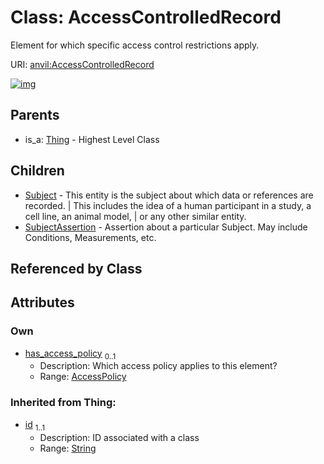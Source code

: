 
# Class: AccessControlledRecord

Element for which specific access control restrictions apply.

URI: [anvil:AccessControlledRecord](https://anvilproject.org/acr-harmonized-data-model/AccessControlledRecord)


[![img](https://yuml.me/diagram/nofunky;dir:TB/class/[Thing],[SubjectAssertion],[Subject],[AccessPolicy],[AccessPolicy]<has_access_policy%200..1-%20[AccessControlledRecord&#124;id(i):string],[AccessControlledRecord]^-[SubjectAssertion],[AccessControlledRecord]^-[Subject],[Thing]^-[AccessControlledRecord])](https://yuml.me/diagram/nofunky;dir:TB/class/[Thing],[SubjectAssertion],[Subject],[AccessPolicy],[AccessPolicy]<has_access_policy%200..1-%20[AccessControlledRecord&#124;id(i):string],[AccessControlledRecord]^-[SubjectAssertion],[AccessControlledRecord]^-[Subject],[Thing]^-[AccessControlledRecord])

## Parents

 *  is_a: [Thing](Thing.md) - Highest Level Class

## Children

 * [Subject](Subject.md) - This entity is the subject about which data or references are recorded. | This includes the idea of a human participant in a study, a cell line, an animal model, | or any other similar entity.
 * [SubjectAssertion](SubjectAssertion.md) - Assertion about a particular Subject. May include Conditions, Measurements, etc.

## Referenced by Class


## Attributes


### Own

 * [has_access_policy](has_access_policy.md)  <sub>0..1</sub>
     * Description: Which access policy applies to this element?
     * Range: [AccessPolicy](AccessPolicy.md)

### Inherited from Thing:

 * [id](id.md)  <sub>1..1</sub>
     * Description: ID associated with a class
     * Range: [String](types/String.md)
